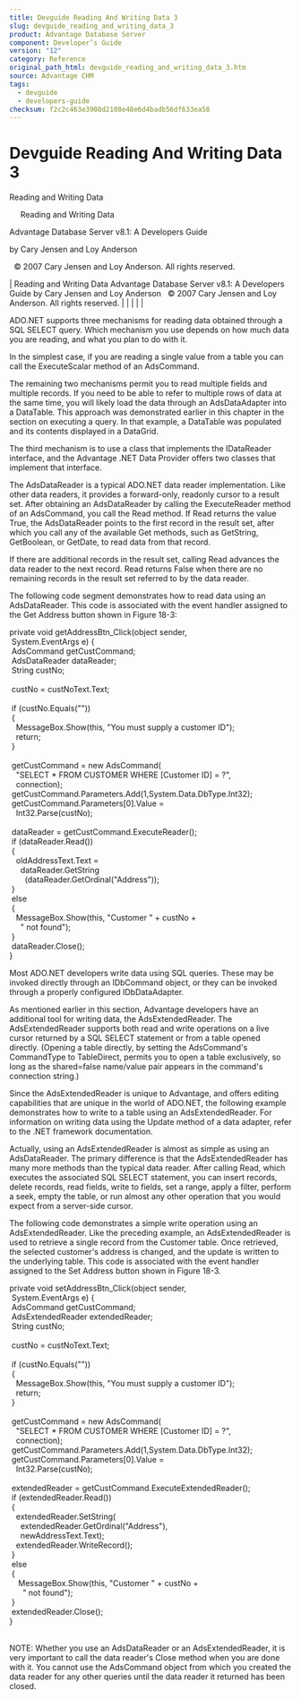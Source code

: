 ```yaml
---
title: Devguide Reading And Writing Data 3
slug: devguide_reading_and_writing_data_3
product: Advantage Database Server
component: Developer’s Guide
version: "12"
category: Reference
original_path_html: devguide_reading_and_writing_data_3.htm
source: Advantage CHM
tags:
  - devguide
  - developers-guide
checksum: f2c2c463e3908d2108e48e6d4badb56df633ea58
---
```


# Devguide Reading And Writing Data 3

Reading and Writing Data

     Reading and Writing Data

Advantage Database Server v8.1: A Developers Guide

by Cary Jensen and Loy Anderson

  © 2007 Cary Jensen and Loy Anderson. All rights reserved.

| Reading and Writing Data  Advantage Database Server v8.1: A Developers Guide  by Cary Jensen and Loy Anderson    © 2007 Cary Jensen and Loy Anderson. All rights reserved. |  |  |  |  |

ADO.NET supports three mechanisms for reading data obtained through a SQL SELECT query. Which mechanism you use depends on how much data you are reading, and what you plan to do with it.

In the simplest case, if you are reading a single value from a table you can call the ExecuteScalar method of an AdsCommand.

The remaining two mechanisms permit you to read multiple fields and multiple records. If you need to be able to refer to multiple rows of data at the same time, you will likely load the data through an AdsDataAdapter into a DataTable. This approach was demonstrated earlier in this chapter in the section on executing a query. In that example, a DataTable was populated and its contents displayed in a DataGrid.

The third mechanism is to use a class that implements the IDataReader interface, and the Advantage .NET Data Provider offers two classes that implement that interface.

The AdsDataReader is a typical ADO.NET data reader implementation. Like other data readers, it provides a forward-only, readonly cursor to a result set. After obtaining an AdsDataReader by calling the ExecuteReader method of an AdsCommand, you call the Read method. If Read returns the value True, the AdsDataReader points to the first record in the result set, after which you call any of the available Get methods, such as GetString, GetBoolean, or GetDate, to read data from that record.

If there are additional records in the result set, calling Read advances the data reader to the next record. Read returns False when there are no remaining records in the result set referred to by the data reader.

The following code segment demonstrates how to read data using an AdsDataReader. This code is associated with the event handler assigned to the Get Address button shown in Figure 18-3:

private void getAddressBtn\_Click(object sender,   
  System.EventArgs e) {  
  AdsCommand getCustCommand;  
  AdsDataReader dataReader;  
  String custNo;  
   
  custNo = custNoText.Text;  
   
  if (custNo.Equals(""))   
  {  
    MessageBox.Show(this, "You must supply a customer ID");  
    return;  
  }  
   
  getCustCommand = new AdsCommand(  
    "SELECT \* FROM CUSTOMER WHERE [Customer ID] = ?",  
    connection);  
  getCustCommand.Parameters.Add(1,System.Data.DbType.Int32);  
  getCustCommand.Parameters[0].Value =   
    Int32.Parse(custNo);  
   
  dataReader = getCustCommand.ExecuteReader();  
  if (dataReader.Read())  
  {  
    oldAddressText.Text =  
      dataReader.GetString  
        (dataReader.GetOrdinal("Address"));  
  }  
  else  
  {  
    MessageBox.Show(this, "Customer " + custNo +   
      " not found");  
  }  
  dataReader.Close();  
}

Most ADO.NET developers write data using SQL queries. These may be invoked directly through an IDbCommand object, or they can be invoked through a properly configured IDbDataAdapter.

As mentioned earlier in this section, Advantage developers have an additional tool for writing data, the AdsExtendedReader. The AdsExtendedReader supports both read and write operations on a live cursor returned by a SQL SELECT statement or from a table opened directly. (Opening a table directly, by setting the AdsCommand's CommandType to TableDirect, permits you to open a table exclusively, so long as the shared=false name/value pair appears in the command's connection string.)

Since the AdsExtendedReader is unique to Advantage, and offers editing capabilities that are unique in the world of ADO.NET, the following example demonstrates how to write to a table using an AdsExtendedReader. For information on writing data using the Update method of a data adapter, refer to the .NET framework documentation.

Actually, using an AdsExtendedReader is almost as simple as using an AdsDataReader. The primary difference is that the AdsExtendedReader has many more methods than the typical data reader. After calling Read, which executes the associated SQL SELECT statement, you can insert records, delete records, read fields, write to fields, set a range, apply a filter, perform a seek, empty the table, or run almost any other operation that you would expect from a server-side cursor.

The following code demonstrates a simple write operation using an AdsExtendedReader. Like the preceding example, an AdsExtendedReader is used to retrieve a single record from the Customer table. Once retrieved, the selected customer's address is changed, and the update is written to the underlying table. This code is associated with the event handler assigned to the Set Address button shown in Figure 18-3.

private void setAddressBtn\_Click(object sender,       
  System.EventArgs e) {  
  AdsCommand getCustCommand;  
  AdsExtendedReader extendedReader;  
  String custNo;  
   
  custNo = custNoText.Text;  
   
  if (custNo.Equals(""))   
  {  
    MessageBox.Show(this, "You must supply a customer ID");  
    return;  
  }     
   
  getCustCommand = new AdsCommand(  
    "SELECT \* FROM CUSTOMER WHERE [Customer ID] = ?",  
    connection);  
  getCustCommand.Parameters.Add(1,System.Data.DbType.Int32);  
  getCustCommand.Parameters[0].Value =   
    Int32.Parse(custNo);  
   
  extendedReader = getCustCommand.ExecuteExtendedReader();  
  if (extendedReader.Read())  
  {  
    extendedReader.SetString(  
      extendedReader.GetOrdinal("Address"),  
      newAddressText.Text);  
    extendedReader.WriteRecord();  
  }  
  else  
  {  
     MessageBox.Show(this, "Customer " + custNo +   
       " not found");  
  }  
  extendedReader.Close();  
}

   
NOTE: Whether you use an AdsDataReader or an AdsExtendedReader, it is very important to call the data reader's Close method when you are done with it. You cannot use the AdsCommand object from which you created the data reader for any other queries until the data reader it returned has been closed.
